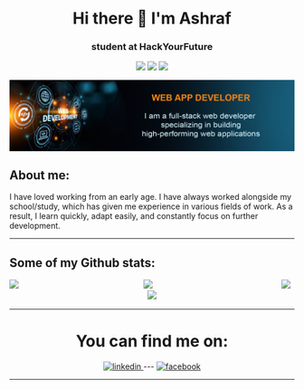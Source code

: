 <h1 align="center"> Hi there 👋 I'm Ashraf</h1>

<h3 align="center"> student at HackYourFuture</h3>

<p align="center" padding-bottom="0px">
  
  <img src="https://img.shields.io/badge/html5-%23E34F26.svg?style=for-the-badge&logo=html5&logoColor=white">
  
  <img src="https://img.shields.io/badge/css3-%231572B6.svg?style=for-the-badge&logo=css3&logoColor=white">
  
  <img src="https://img.shields.io/badge/javascript-%23323330.svg?style=for-the-badge&logo=javascript&logoColor=%23F7DF1E">
  
</p>

<img align="center" src="https://github.com/Ashraf-Alshashaa/Ashraf-Alshashaa/blob/main/github profile.png">

<h2> About me:</h2>

<p>I have loved working from an early age. I have always worked alongside my school/study, which has given me experience in various fields     of work. As    a result, I learn quickly, adapt easily, and constantly focus on further development.
</p>

---

## Some of my Github stats:

<p align="center">
  
  <a href="https://github.com/Ashraf-Alshashaa/Homework-class38">
    <img  align="left" width= 47% src="https://github-readme-stats.vercel.app/api/pin/?username=Ashraf-Alshashaa&repo=Homework-class38"/>
  </a>
  
  <a href="https://github.com/Ashraf-Alshashaa">
    <img width= 47% src="https://github-readme-stats.vercel.app/api/?username=Ashraf-Alshashaa&show_icons=true&theme=tokyonight&hide=stars&bg_color=light" />
  </a>
  
  <a href="https://bit.ly/Ashraf-Alshashaa-html-css">
    <img align="left" width= 47% src="https://github-readme-stats.vercel.app/api/pin/?username=Ashraf-Alshashaa&repo=HYF-Module-HTMLCSSGIT" />
  </a>
  
  <a href="https://bit.ly/browsers-project38">
    <img aalign="left" width= 47% src="https://github-readme-stats.vercel.app/api/pin/?username=Ashraf-Alshashaa&repo=browsers-project38" />
  </a>
  
</p>

---

<h1 align="center">You can find me on:</h1>

<p align="center">
  
  <a href="https://bit.ly/Ashraf-LinkedIn">
    <img src='https://cdn.jsdelivr.net/npm/simple-icons@3.0.1/icons/linkedin.svg' alt='linkedin' height='30'>
  </a> 
  ---
  <a href="https://bit.ly/Ashraf-Facebook">
    <img src='https://cdn.jsdelivr.net/npm/simple-icons@3.0.1/icons/facebook.svg' alt='facebook' height='30'>
  </a>
  
</p>

---
